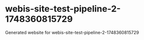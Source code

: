 # webis-site-test-pipeline-2-1748360815729
Generated website for webis-site-test-pipeline-2-1748360815729
